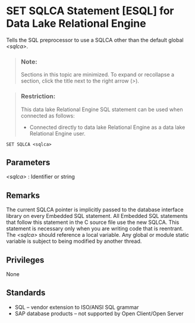 <!-- loioa6263c3584f21015b49c8e4956f4ca03 -->

# SET SQLCA Statement \[ESQL\] for Data Lake Relational Engine

Tells the SQL preprocessor to use a SQLCA other than the default global *<sqlca\>*.



> ### Note:  
> Sections in this topic are minimized. To expand or recollapse a section, click the title next to the right arrow \(*\>*\).



> ### Restriction:  
> This data lake Relational Engine SQL statement can be used when connected as follows:
> 
> -   Connected directly to data lake Relational Engine as a data lake Relational Engine user.



```
SET SQLCA <sqlca>
```



<a name="loioa6263c3584f21015b49c8e4956f4ca03__IQ_Parameters"/>

## Parameters

 *<sqlca\>*
 :   Identifier or string

 

<a name="loioa6263c3584f21015b49c8e4956f4ca03__IQ_Usage"/>

## Remarks

The current SQLCA pointer is implicitly passed to the database interface library on every Embedded SQL statement. All Embedded SQL statements that follow this statement in the C source file use the new SQLCA. This statement is necessary only when you are writing code that is reentrant. The *<sqlca\>* should reference a local variable. Any global or module static variable is subject to being modified by another thread.



<a name="loioa6263c3584f21015b49c8e4956f4ca03__IQ_Permissions"/>

## Privileges

None



<a name="loioa6263c3584f21015b49c8e4956f4ca03__IQ_Standards"/>

## Standards

-   SQL – vendor extension to ISO/ANSI SQL grammar
-   SAP database products – not supported by Open Client/Open Server

